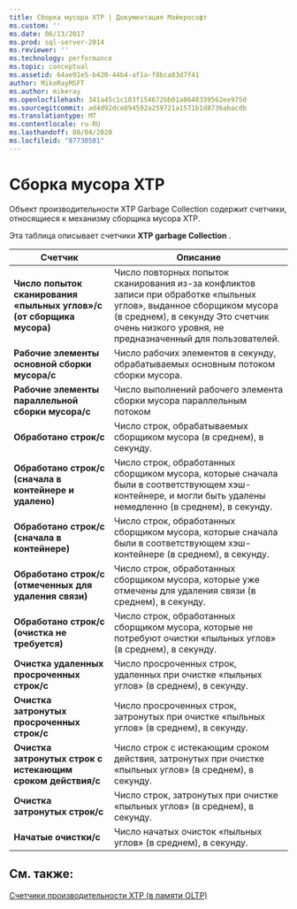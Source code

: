 ```yaml
---
title: Сборка мусора XTP | Документация Майкрософт
ms.custom: ''
ms.date: 06/13/2017
ms.prod: sql-server-2014
ms.reviewer: ''
ms.technology: performance
ms.topic: conceptual
ms.assetid: 64ae91e5-b420-44b4-af1a-f8bca83d7f41
author: MikeRayMSFT
ms.author: mikeray
ms.openlocfilehash: 341a45c1c103f154672bb01a0648339562ee9750
ms.sourcegitcommit: ad4d92dce894592a259721a1571b1d8736abacdb
ms.translationtype: MT
ms.contentlocale: ru-RU
ms.lasthandoff: 08/04/2020
ms.locfileid: "87730581"
---
```

# <a name="xtp-garbage-collection"></a>Сборка мусора XTP
  Объект производительности XTP Garbage Collection содержит счетчики, относящиеся к механизму сборщика мусора XTP.  
  
 Эта таблица описывает счетчики **XTP garbage Collection** .  
  
|Счетчик|Описание|  
|-------------|-----------------|  
|**Число попыток сканирования «пыльных углов»/с (от сборщика мусора)**|Число повторных попыток сканирования из-за конфликтов записи при обработке «пыльных углов», выданное сборщиком мусора (в среднем), в секунду Это счетчик очень низкого уровня, не предназначенный для пользователей.|  
|**Рабочие элементы основной сборки мусора/с**|Число рабочих элементов в секунду, обрабатываемых основным потоком сборки мусора.|  
|**Рабочие элементы параллельной сборки мусора/с**|Число выполнений рабочего элемента сборки мусора параллельным потоком|  
|**Обработано строк/с**|Число строк, обрабатываемых сборщиком мусора (в среднем), в секунду.|  
|**Обработано строк/с (сначала в контейнере и удалено)**|Число строк, обработанных сборщиком мусора, которые сначала были в соответствующем хэш-контейнере, и могли быть удалены немедленно (в среднем), в секунду.|  
|**Обработано строк/с (сначала в контейнере)**|Число строк, обработанных сборщиком мусора, которые сначала были в соответствующем хэш-контейнере (в среднем), в секунду.|  
|**Обработано строк/с (отмеченных для удаления связи)**|Число строк, обработанных сборщиком мусора, которые уже отмечены для удаления связи (в среднем), в секунду.|  
|**Обработано строк/с (очистка не требуется)**|Число строк, обработанных сборщиком мусора, которые не потребуют очистки «пыльных углов» (в среднем), в секунду.|  
|**Очистка удаленных просроченных строк/с**|Число просроченных строк, удаленных при очистке «пыльных углов» (в среднем), в секунду.|  
|**Очистка затронутых просроченных строк/с**|Число просроченных строк, затронутых при очистке «пыльных углов» (в среднем), в секунду.|  
|**Очистка затронутых строк с истекающим сроком действия/с**|Число строк с истекающим сроком действия, затронутых при очистке «пыльных углов» (в среднем), в секунду.|  
|**Очистка затронутых строк/с**|Число строк, затронутых при очистке «пыльных углов» (в среднем), в секунду.|  
|**Начатые очистки/с**|Число начатых очисток «пыльных углов» (в среднем), в секунду.|  
  
## <a name="see-also"></a>См. также:  
 [Счетчики производительности XTP &#40;в памяти OLTP&#41;](../../integration-services/performance/performance-counters.md)  
  
  
